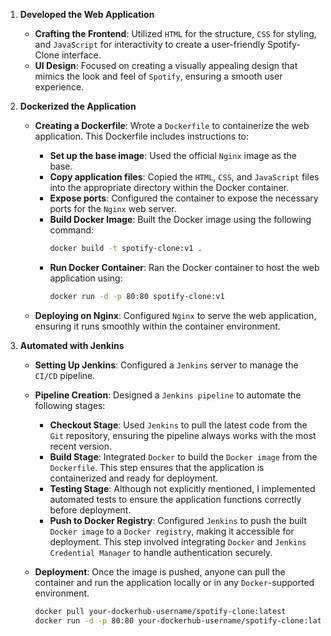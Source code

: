 1. **Developed the Web Application**

    - **Crafting the Frontend**: Utilized `HTML` for the structure, `CSS` for styling, and `JavaScript` for interactivity to create a user-friendly Spotify-Clone interface.
    - **UI Design**: Focused on creating a visually appealing design that mimics the look and feel of `Spotify`, ensuring a smooth user experience.

2. **Dockerized the Application**

    - **Creating a Dockerfile**: Wrote a `Dockerfile` to containerize the web application. This Dockerfile includes instructions to:
        - **Set up the base image**: Used the official `Nginx` image as the base.
        - **Copy application files**: Copied the `HTML`, `CSS`, and `JavaScript` files into the appropriate directory within the Docker container.
        - **Expose ports**: Configured the container to expose the necessary ports for the `Nginx` web server.
        - **Build Docker Image**: Built the Docker image using the following command:
          ```sh
          docker build -t spotify-clone:v1 .
          ```
        - **Run Docker Container**: Ran the Docker container to host the web application using:
          ```sh
          docker run -d -p 80:80 spotify-clone:v1
          ```
   
    - **Deploying on Nginx**: Configured `Nginx` to serve the web application, ensuring it runs smoothly within the container environment.

3. **Automated with Jenkins**

    - **Setting Up Jenkins**: Configured a `Jenkins` server to manage the `CI/CD` pipeline.
    - **Pipeline Creation**: Designed a `Jenkins pipeline` to automate the following stages:
        - **Checkout Stage**: Used `Jenkins` to pull the latest code from the `Git` repository, ensuring the pipeline always works with the most recent version.
        - **Build Stage**: Integrated `Docker` to build the `Docker image` from the `Dockerfile`. This step ensures that the application is containerized and ready for deployment.
        - **Testing Stage**: Although not explicitly mentioned, I implemented automated tests to ensure the application functions correctly before deployment.
        - **Push to Docker Registry**: Configured `Jenkins` to push the built `Docker image` to a `Docker registry`, making it accessible for deployment. This step involved integrating `Docker` and `Jenkins Credential Manager` to handle authentication securely.
    - **Deployment**: Once the image is pushed, anyone can pull the container and run the application locally or in any `Docker`-supported environment.

      ```sh
      docker pull your-dockerhub-username/spotify-clone:latest
      docker run -d -p 80:80 your-dockerhub-username/spotify-clone:latest
      ```

